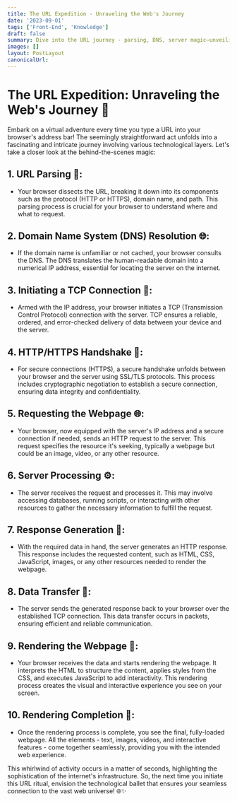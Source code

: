 ```yaml
---
title: The URL Expedition - Unraveling the Web's Journey
date: '2023-09-01'
tags: ['Front-End', 'Knowledge']
draft: false
summary: Dive into the URL journey - parsing, DNS, server magic—unveiling the web's behind-the-scenes marvels!
images: []
layout: PostLayout
canonicalUrl:
---
```


# The URL Expedition: Unraveling the Web's Journey 🚀

Embark on a virtual adventure every time you type a URL into your browser's address bar! The seemingly straightforward act unfolds into a fascinating and intricate journey involving various technological layers. Let's take a closer look at the behind-the-scenes magic:

## 1. **URL Parsing 🧐:**

- Your browser dissects the URL, breaking it down into its components such as the protocol (HTTP or HTTPS), domain name, and path. This parsing process is crucial for your browser to understand where and what to request.

## 2. **Domain Name System (DNS) Resolution 🌐:**

- If the domain name is unfamiliar or not cached, your browser consults the DNS. The DNS translates the human-readable domain into a numerical IP address, essential for locating the server on the internet.

## 3. **Initiating a TCP Connection 🤝:**

- Armed with the IP address, your browser initiates a TCP (Transmission Control Protocol) connection with the server. TCP ensures a reliable, ordered, and error-checked delivery of data between your device and the server.

## 4. **HTTP/HTTPS Handshake 🔐:**

- For secure connections (HTTPS), a secure handshake unfolds between your browser and the server using SSL/TLS protocols. This process includes cryptographic negotiation to establish a secure connection, ensuring data integrity and confidentiality.

## 5. **Requesting the Webpage 🌐:**

- Your browser, now equipped with the server's IP address and a secure connection if needed, sends an HTTP request to the server. This request specifies the resource it's seeking, typically a webpage but could be an image, video, or any other resource.

## 6. **Server Processing ⚙️:**

- The server receives the request and processes it. This may involve accessing databases, running scripts, or interacting with other resources to gather the necessary information to fulfill the request.

## 7. **Response Generation 🚀:**

- With the required data in hand, the server generates an HTTP response. This response includes the requested content, such as HTML, CSS, JavaScript, images, or any other resources needed to render the webpage.

## 8. **Data Transfer 📡:**

- The server sends the generated response back to your browser over the established TCP connection. This data transfer occurs in packets, ensuring efficient and reliable communication.

## 9. **Rendering the Webpage 🎨:**

- Your browser receives the data and starts rendering the webpage. It interprets the HTML to structure the content, applies styles from the CSS, and executes JavaScript to add interactivity. This rendering process creates the visual and interactive experience you see on your screen.

## 10. **Rendering Completion 🌟:**

- Once the rendering process is complete, you see the final, fully-loaded webpage. All the elements - text, images, videos, and interactive features - come together seamlessly, providing you with the intended web experience.

This whirlwind of activity occurs in a matter of seconds, highlighting the sophistication of the internet's infrastructure. So, the next time you initiate this URL ritual, envision the technological ballet that ensures your seamless connection to the vast web universe! 🌐✨
